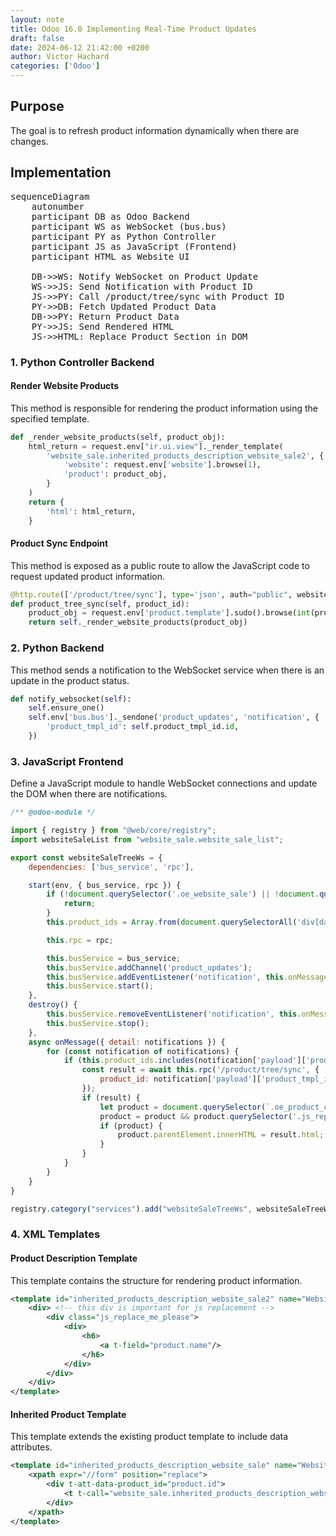 ```yaml
---
layout: note
title: Odoo 16.0 Implementing Real-Time Product Updates
draft: false
date: 2024-06-12 21:42:00 +0200
author: Victor Hachard
categories: ['Odoo']
---
```


## Purpose

The goal is to refresh product information dynamically when there are changes.

## Implementation

<pre class="mermaid">
sequenceDiagram
    autonumber
    participant DB as Odoo Backend
    participant WS as WebSocket (bus.bus)
    participant PY as Python Controller
    participant JS as JavaScript (Frontend)
    participant HTML as Website UI
    
    DB->>WS: Notify WebSocket on Product Update
    WS->>JS: Send Notification with Product ID
    JS->>PY: Call /product/tree/sync with Product ID
    PY->>DB: Fetch Updated Product Data
    DB->>PY: Return Product Data
    PY->>JS: Send Rendered HTML
    JS->>HTML: Replace Product Section in DOM
</pre>

### 1. Python Controller Backend

#### Render Website Products

This method is responsible for rendering the product information using the specified template.

```python
def _render_website_products(self, product_obj):
    html_return = request.env["ir.ui.view"]._render_template(
        'website_sale.inherited_products_description_website_sale2', {
            'website': request.env['website'].browse(1),
            'product': product_obj,
        }
    )
    return {
        'html': html_return,
    }
```

#### Product Sync Endpoint

This method is exposed as a public route to allow the JavaScript code to request updated product information.

```python
@http.route(['/product/tree/sync'], type='json', auth="public", website=True, csrf=False)
def product_tree_sync(self, product_id):
    product_obj = request.env['product.template'].sudo().browse(int(product_id))
    return self._render_website_products(product_obj)
```

### 2. Python Backend

This method sends a notification to the WebSocket service when there is an update in the product status.

```python
def notify_websocket(self):
    self.ensure_one()
    self.env['bus.bus']._sendone('product_updates', 'notification', {
        'product_tmpl_id': self.product_tmpl_id.id,
    })
```

### 3. JavaScript Frontend

Define a JavaScript module to handle WebSocket connections and update the DOM when there are notifications.

```javascript
/** @odoo-module */

import { registry } from "@web/core/registry";
import websiteSaleList from "website_sale.website_sale_list";

export const websiteSaleTreeWs = {
    dependencies: ['bus_service', 'rpc'],

    start(env, { bus_service, rpc }) {
        if (!document.querySelector('.oe_website_sale') || !document.querySelector('.oe_product_cart')) {
            return;
        }
        this.product_ids = Array.from(document.querySelectorAll('div[data-product_id]')).map(product => parseInt(product.getAttribute('data-product_id')));

        this.rpc = rpc;

        this.busService = bus_service;
        this.busService.addChannel('product_updates');
        this.busService.addEventListener('notification', this.onMessage.bind(this));
        this.busService.start();
    },
    destroy() {
        this.busService.removeEventListener('notification', this.onMessage.bind(this));
        this.busService.stop();
    },
    async onMessage({ detail: notifications }) {
        for (const notification of notifications) {
            if (this.product_ids.includes(notification['payload']['product_tmpl_id'])) {
                const result = await this.rpc('/product/tree/sync', {
                    product_id: notification['payload']['product_tmpl_id'],
                });
                if (result) {
                    let product = document.querySelector(`.oe_product_cart[data-product_id="${notification['payload']['product_tmpl_id']}"]`);
                    product = product && product.querySelector('.js_replace_me_please');
                    if (product) {
                        product.parentElement.innerHTML = result.html;
                    }
                }
            }
        }
    }
}

registry.category("services").add("websiteSaleTreeWs", websiteSaleTreeWs);
```

### 4. XML Templates

#### Product Description Template

This template contains the structure for rendering product information.

```xml
<template id="inherited_products_description_website_sale2" name="Website Sale Products 2">
    <div> <!-- this div is important for js replacement -->
        <div class="js_replace_me_please">
            <div>
                <h6>
                    <a t-field="product.name"/>
                </h6>
            </div>
        </div>
    </div>
</template>
```

#### Inherited Product Template

This template extends the existing product template to include data attributes.

```xml
<template id="inherited_products_description_website_sale" name="Website Sale Products" inherit_id="website_sale.products_item">
    <xpath expr="//form" position="replace">
        <div t-att-data-product_id="product.id">
            <t t-call="website_sale.inherited_products_description_website_sale2"/>
        </div>
    </xpath>
</template>
```
